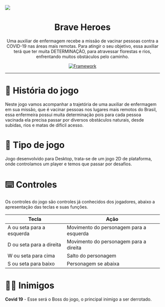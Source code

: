<img src="https://img.itch.zone/aW1nLzYxMjg3NDIucG5n/original/KjTak7.png" />

<h1 align="center">Brave Heroes</h1>

<p align="center">
Uma auxiliar de enfermagem recebe a missão de vacinar pessoas contra a COVID-19 nas áreas mais remotas. Para atingir o seu objetivo, essa auxiliar terá que ter muita DETERMINAÇÃO, para atravessar florestas e rios, enfrentando muitos obstáculos pelo caminho.
</p>

<p align="center">
  
<a href="https://danielsonalencar.itch.io/braveheroes">
  <img alt="Framework" src="https://img.shields.io/badge/itch.io-danielsonalencar.itch.io/braveheroes-blue">
</a>
</p>

<hr>

# :memo: História do jogo

Neste jogo vamos acompanhar a trajetória de uma auxiliar de enfermagem em sua missão, que é vacinar pessoas nos lugares mais remotos do Brasil, essa enfermeira possui muita determinação pois para cada pessoa vacinada ela precisa passar por diversos obstáculos naturais, desde subidas, rios e matas de difícil acesso.

# :dart: Tipo de jogo

Jogo desenvolvido para Desktop, trata-se de um jogo 2D de plataforma, onde controlamos um player e temos que passar por desafios.

# :keyboard: Controles

Os controles do jogo são controles já conhecidos dos jogadores, abaixo a apresentação das teclas e suas funções.

| Tecla                     | Ação                                    |
|---------------------------|-----------------------------------------|
| A ou seta para a esquerda | Movimento do personagem para a esquerda |
| D ou seta para a direita  | Movimento do personagem para a direita  |
| W ou seta para cima       | Salto do personagem                     |
| S ou seta para baixo      | Personagem se abaixa                    |


# :zombie_man: Inimigos

**Covid 19** - Esse será o Boss do jogo, o principal inimigo a ser derrotado.
